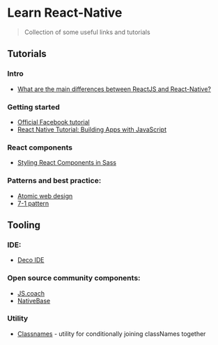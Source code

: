 # Learn React-Native
> Collection of some useful links and tutorials

## Tutorials
### Intro
- [What are the main differences between ReactJS and React-Native?](https://medium.com/@alexmngn/from-reactjs-to-react-native-what-are-the-main-differences-between-both-d6e8e88ebf24)

### Getting started
- [Official Facebook tutorial](https://facebook.github.io/react-native/docs/getting-started.html)
- [React Native Tutorial: Building Apps with JavaScript](https://www.raywenderlich.com/126063/react-native-tutorial)

### React components
- [Styling React Components in Sass](http://hugogiraudel.com/2015/06/18/styling-react-components-in-sass/)

### Patterns and best practice:
- [Atomic web design](http://bradfrost.com/blog/post/atomic-web-design/)
- [7-1 pattern](https://sass-guidelin.es/#the-7-1-pattern)

## Tooling
### IDE:
- [Deco IDE](https://www.decoide.org)

### Open source community components:
- [JS.coach](https://js.coach)
- [NativeBase](https://nativebase.io)

### Utility
- [Classnames](https://github.com/JedWatson/classnames) - utility for conditionally joining classNames together
